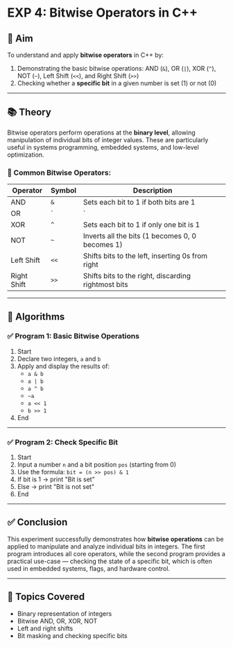 # EXP 4: Bitwise Operators in C++

## 🔰 Aim

To understand and apply **bitwise operators** in C++ by:
1. Demonstrating the basic bitwise operations: AND (`&`), OR (`|`), XOR (`^`), NOT (`~`), Left Shift (`<<`), and Right Shift (`>>`)
2. Checking whether a **specific bit** in a given number is set (1) or not (0)

---

## 📚 Theory

Bitwise operators perform operations at the **binary level**, allowing manipulation of individual bits of integer values. These are particularly useful in systems programming, embedded systems, and low-level optimization.

### 🔹 Common Bitwise Operators:

| Operator | Symbol | Description                        |
|----------|--------|------------------------------------|
| AND      | `&`    | Sets each bit to 1 if both bits are 1 |
| OR       | `|`    | Sets each bit to 1 if one of the bits is 1 |
| XOR      | `^`    | Sets each bit to 1 if only one bit is 1 |
| NOT      | `~`    | Inverts all the bits (1 becomes 0, 0 becomes 1) |
| Left Shift | `<<` | Shifts bits to the left, inserting 0s from right |
| Right Shift | `>>` | Shifts bits to the right, discarding rightmost bits |

---

## 🧠 Algorithms

### ✅ Program 1: Basic Bitwise Operations

1. Start  
2. Declare two integers, `a` and `b`  
3. Apply and display the results of:
   - `a & b`
   - `a | b`
   - `a ^ b`
   - `~a`
   - `a << 1`
   - `b >> 1`
4. End

---

### ✅ Program 2: Check Specific Bit

1. Start  
2. Input a number `n` and a bit position `pos` (starting from 0)  
3. Use the formula: `bit = (n >> pos) & 1`  
4. If bit is 1 → print "Bit is set"  
5. Else → print "Bit is not set"  
6. End

---

## ✅ Conclusion

This experiment successfully demonstrates how **bitwise operations** can be applied to manipulate and analyze individual bits in integers. The first program introduces all core operators, while the second program provides a practical use-case — checking the state of a specific bit, which is often used in embedded systems, flags, and hardware control.

---

## 📌 Topics Covered

- Binary representation of integers
- Bitwise AND, OR, XOR, NOT
- Left and right shifts
- Bit masking and checking specific bits
